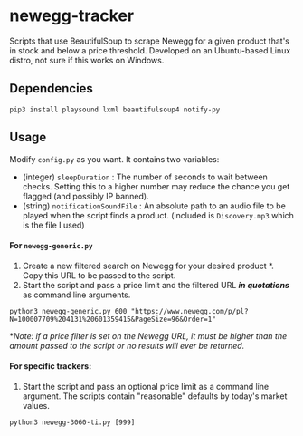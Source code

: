 # newegg-tracker
Scripts that use BeautifulSoup to scrape Newegg for a given product that's in stock and below a price threshold. Developed on an Ubuntu-based Linux distro, not sure if this works on Windows.

## Dependencies

`pip3 install playsound lxml beautifulsoup4 notify-py`

## Usage
Modify `config.py` as you want. It contains two variables: 
- (integer) `sleepDuration` : The number of seconds to wait between checks. Setting this to a higher number may reduce the chance you get flagged (and possibly IP banned).
- (string) `notificationSoundFile` : An absolute path to an audio file to be played when the script finds a product. (included is `Discovery.mp3` which is the file I used)

#### For `newegg-generic.py`
1. Create a new filtered search on Newegg for your desired product *. Copy this URL to be passed to the script.
2. Start the script and pass a price limit and the filtered URL ***in quotations*** as command line arguments.

`python3 newegg-generic.py 600 "https://www.newegg.com/p/pl?N=100007709%204131%20601359415&PageSize=96&Order=1"`

**Note: if a price filter is set on the Newegg URL, it must be higher than the amount passed to the script or no results will ever be returned.*

#### For specific trackers:
1. Start the script and pass an optional price limit as a command line argument. The scripts contain "reasonable" defaults by today's market values.

`python3 newegg-3060-ti.py [999]`
